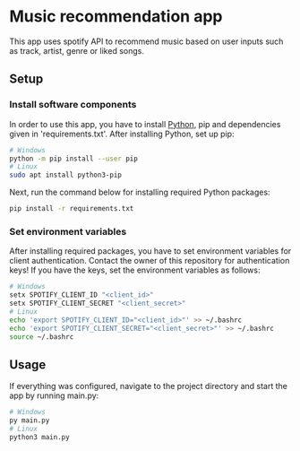 # Music recommendation app

This app uses spotify API to recommend music based on user inputs such as track, artist, genre or liked songs.

## Setup

### Install software components

In order to use this app, you have to install [Python](https://www.python.org/downloads/), pip and dependencies given in 'requirements.txt'. After installing Python, set up pip:
```bash
# Windows
python -m pip install --user pip
# Linux
sudo apt install python3-pip
``` 
Next, run the command below for installing required Python packages: 
```bash
pip install -r requirements.txt
``` 

### Set environment variables

After installing required packages, you have to set environment variables for client authentication. Contact the owner of this repository for authentication keys! If you have the keys, set the environment variables as follows:
```bash
# Windows
setx SPOTIFY_CLIENT_ID "<client_id>"
setx SPOTIFY_CLIENT_SECRET "<client_secret>"
# Linux
echo 'export SPOTIFY_CLIENT_ID="<client_id>"' >> ~/.bashrc
echo 'export SPOTIFY_CLIENT_SECRET="<client_secret>"' >> ~/.bashrc
source ~/.bashrc
```

## Usage

If everything was configured, navigate to the project directory and start the app by running main.py: 
```bash
# Windows
py main.py
# Linux
python3 main.py
```